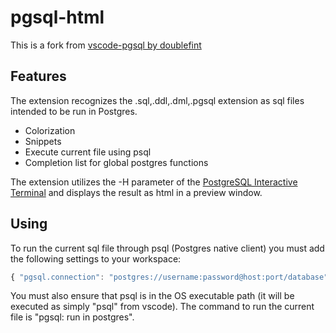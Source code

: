 
# pgsql-html

This is a fork from [vscode-pgsql by doublefint](https://github.com/doublefint/vscode-pgsql)

## Features

The extension recognizes the .sql,.ddl,.dml,.pgsql extension as sql files intended to be run in Postgres.

* Colorization
* Snippets
* Execute current file using psql
* Completion list for global postgres functions

The extension utilizes the -H parameter of the [PostgreSQL Interactive Terminal](https://www.postgresql.org/docs/current/static/app-psql.html) and displays the result as html in a preview window.

## Using

To run the current sql file through psql (Postgres native client) you must add the following settings to your workspace:

```javascript
{ "pgsql.connection": "postgres://username:password@host:port/database" }
```

You must also ensure that psql is in the OS executable path (it will be executed as simply "psql" from vscode).
The command to run the current file is "pgsql: run in postgres".